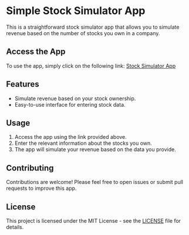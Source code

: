 # Simple Stock Simulator App

This is a straightforward stock simulator app that allows you to simulate revenue based on the number of stocks you own in a company.

## Access the App

To use the app, simply click on the following link: [Stock Simulator App](https://comfy-dasik-205e0f.netlify.app)

## Features

- Simulate revenue based on your stock ownership.
- Easy-to-use interface for entering stock data.

## Usage

1. Access the app using the link provided above.
2. Enter the relevant information about the stocks you own.
3. The app will simulate your revenue based on the data you provide.

## Contributing

Contributions are welcome! Please feel free to open issues or submit pull requests to improve this app.

## License

This project is licensed under the MIT License - see the [LICENSE](LICENSE) file for details.
